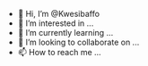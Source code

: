 - 👋 Hi, I’m @Kwesibaffo
- 👀 I’m interested in ...
- 🌱 I’m currently learning ...
- 💞️ I’m looking to collaborate on ...
- 📫 How to reach me ...

<!---
Kwesibaffo/Kwesibaffo is a ✨ special ✨ repository because its `README.md` (this file) appears on your GitHub profile.
You can click the Preview link to take a look at your changes.
--->

